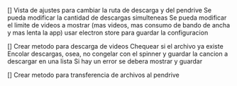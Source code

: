 [] Vista de ajustes para cambiar la ruta de descarga y del pendrive
    Se pueda modificar la cantidad de descargas simulteneas
    Se pueda modificar el limite de videos a mostrar (mas videos, mas consumo de bando de ancha y mas lenta la app)
    usar electron store para guardar la configuracion

[] Crear metodo para descarga de videos
    Chequear si el archivo ya existe
    Encolar descargas, osea, no congelar con el spinner y guardar la cancion a descargar en una lista
    Si hay un error se debera mostrar y guardar

[] Crear metodo para transferencia de archivos al pendrive